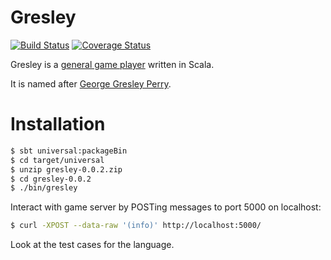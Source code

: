 # Gresley #

[![Build Status](https://travis-ci.org/matt-thomson/gresley.svg)](https://travis-ci.org/matt-thomson/gresley)
[![Coverage Status](https://coveralls.io/repos/matt-thomson/gresley/badge.png)](https://coveralls.io/r/matt-thomson/gresley)

Gresley is a [general game player](http://en.wikipedia.org/wiki/General_Game_Playing) written in Scala.

It is named after [George Gresley Perry](http://en.wikipedia.org/wiki/George_Perry_(priest)).

# Installation

```bash
$ sbt universal:packageBin
$ cd target/universal
$ unzip gresley-0.0.2.zip
$ cd gresley-0.0.2
$ ./bin/gresley
```

Interact with game server by POSTing messages to port 5000 on localhost:

```bash
$ curl -XPOST --data-raw '(info)' http://localhost:5000/
```

Look at the test cases for the language.
